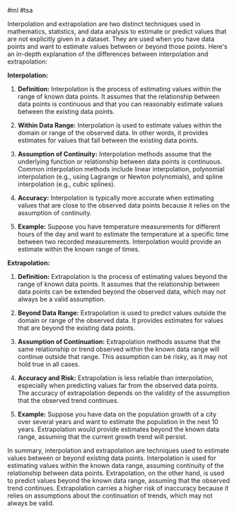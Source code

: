 #ml #tsa 

Interpolation and extrapolation are two distinct techniques used in mathematics, statistics, and data analysis to estimate or predict values that are not explicitly given in a dataset. They are used when you have data points and want to estimate values between or beyond those points. Here's an in-depth explanation of the differences between interpolation and extrapolation:

**Interpolation:**

1. **Definition:** Interpolation is the process of estimating values within the range of known data points. It assumes that the relationship between data points is continuous and that you can reasonably estimate values between the existing data points.

2. **Within Data Range:** Interpolation is used to estimate values within the domain or range of the observed data. In other words, it provides estimates for values that fall between the existing data points.

3. **Assumption of Continuity:** Interpolation methods assume that the underlying function or relationship between data points is continuous. Common interpolation methods include linear interpolation, polynomial interpolation (e.g., using Lagrange or Newton polynomials), and spline interpolation (e.g., cubic splines).

4. **Accuracy:** Interpolation is typically more accurate when estimating values that are close to the observed data points because it relies on the assumption of continuity.

5. **Example:** Suppose you have temperature measurements for different hours of the day and want to estimate the temperature at a specific time between two recorded measurements. Interpolation would provide an estimate within the known range of times.

**Extrapolation:**

1. **Definition:** Extrapolation is the process of estimating values beyond the range of known data points. It assumes that the relationship between data points can be extended beyond the observed data, which may not always be a valid assumption.

2. **Beyond Data Range:** Extrapolation is used to predict values outside the domain or range of the observed data. It provides estimates for values that are beyond the existing data points.

3. **Assumption of Continuation:** Extrapolation methods assume that the same relationship or trend observed within the known data range will continue outside that range. This assumption can be risky, as it may not hold true in all cases.

4. **Accuracy and Risk:** Extrapolation is less reliable than interpolation, especially when predicting values far from the observed data points. The accuracy of extrapolation depends on the validity of the assumption that the observed trend continues.

5. **Example:** Suppose you have data on the population growth of a city over several years and want to estimate the population in the next 10 years. Extrapolation would provide estimates beyond the known data range, assuming that the current growth trend will persist.

In summary, interpolation and extrapolation are techniques used to estimate values between or beyond existing data points. Interpolation is used for estimating values within the known data range, assuming continuity of the relationship between data points. Extrapolation, on the other hand, is used to predict values beyond the known data range, assuming that the observed trend continues. Extrapolation carries a higher risk of inaccuracy because it relies on assumptions about the continuation of trends, which may not always be valid.
